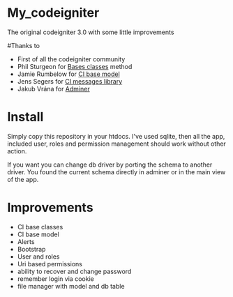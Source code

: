 # My_codeigniter
The original codeigniter 3.0 with some little improvements

#Thanks to
- First of all the codeigniter community
- Phil Sturgeon for <a href="https://philsturgeon.uk/blog/2010/02/CodeIgniter-Base-Classes-Keeping-it-DRY/">Bases classes</a> method
- Jamie Rumbelow for <a href="http://github.com/jamierumbelow/codeigniter-base-model">CI base model</a>
- Jens Segers for <a href="https://github.com/jenssegers/codeigniter-message-library">CI messages library</a>
- Jakub Vrána for <a href="http://www.adminer.org/">Adminer</a>

# Install
Simply copy this repository in your htdocs. I've used sqlite, then all the app, included user, roles and permission management should work without other action.

If you want you can change db driver by porting the schema to another driver. You found the current schema directly in adminer or in the main view of the app.

# Improvements
- CI base classes
- CI base model
- Alerts
- Bootstrap
- User and roles
- Uri based permissions
- ability to recover and change password
- remember login via cookie
- file manager with model and db table
